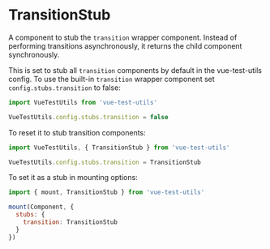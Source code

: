 # TransitionStub

A component to stub the `transition` wrapper component. Instead of performing transitions asynchronously, it returns the child component synchronously.

This is set to stub all `transition` components by default in the vue-test-utils config. To use the built-in `transition` wrapper component set `config.stubs.transition` to false:

```js
import VueTestUtils from 'vue-test-utils'

VueTestUtils.config.stubs.transition = false
```

To reset it to stub transition components:
```js
import VueTestUtils, { TransitionStub } from 'vue-test-utils'

VueTestUtils.config.stubs.transition = TransitionStub
```

To set it as a stub in mounting options:

```js
import { mount, TransitionStub } from 'vue-test-utils'

mount(Component, {
  stubs: {
    transition: TransitionStub
  }
})
```
